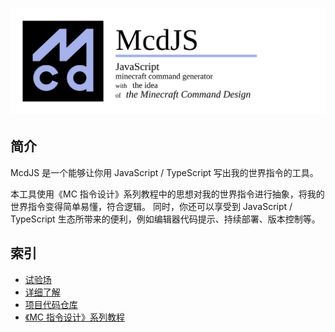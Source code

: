 # ![banner](../packages/mcdjs/lib/banner.svg)

## 简介

McdJS 是一个能够让你用 JavaScript / TypeScript 写出我的世界指令的工具。

本工具使用《MC 指令设计》系列教程中的思想对我的世界指令进行抽象，将我的世界指令变得简单易懂，符合逻辑。
同时，你还可以享受到 JavaScript / TypeScript 生态所带来的便利，例如编辑器代码提示、持续部署、版本控制等。

## 索引

- [试验场](./playground/)
- [详细了解](./about/)
- [项目代码仓库](https://github.com/n9gc/mcdjs)
- [《MC 指令设计》系列教程](https://github.com/n9gc/the-minecraft-command-design)
